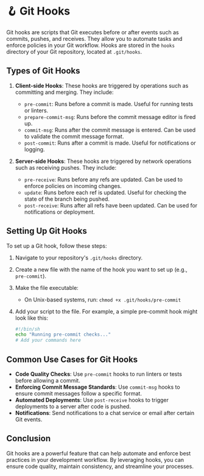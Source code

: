 # 🪝 Git Hooks

Git hooks are scripts that Git executes before or after events such as commits, pushes, and receives. They allow you to automate tasks and enforce policies in your Git workflow. Hooks are stored in the `hooks` directory of your Git repository, located at `.git/hooks`.

## Types of Git Hooks

1. **Client-side Hooks**: These hooks are triggered by operations such as committing and merging. They include:
   - `pre-commit`: Runs before a commit is made. Useful for running tests or linters.
   - `prepare-commit-msg`: Runs before the commit message editor is fired up.
   - `commit-msg`: Runs after the commit message is entered. Can be used to validate the commit message format.
   - `post-commit`: Runs after a commit is made. Useful for notifications or logging.

2. **Server-side Hooks**: These hooks are triggered by network operations such as receiving pushes. They include:
   - `pre-receive`: Runs before any refs are updated. Can be used to enforce policies on incoming changes.
   - `update`: Runs before each ref is updated. Useful for checking the state of the branch being pushed.
   - `post-receive`: Runs after all refs have been updated. Can be used for notifications or deployment.

## Setting Up Git Hooks

To set up a Git hook, follow these steps:

1. Navigate to your repository's `.git/hooks` directory.
2. Create a new file with the name of the hook you want to set up (e.g., `pre-commit`).
3. Make the file executable:
   - On Unix-based systems, run: `chmod +x .git/hooks/pre-commit`
4. Add your script to the file. For example, a simple pre-commit hook might look like this:

   ```bash
   #!/bin/sh
   echo "Running pre-commit checks..."
   # Add your commands here
   ```

## Common Use Cases for Git Hooks

- **Code Quality Checks**: Use `pre-commit` hooks to run linters or tests before allowing a commit.
- **Enforcing Commit Message Standards**: Use `commit-msg` hooks to ensure commit messages follow a specific format.
- **Automated Deployments**: Use `post-receive` hooks to trigger deployments to a server after code is pushed.
- **Notifications**: Send notifications to a chat service or email after certain Git events.

## Conclusion

Git hooks are a powerful feature that can help automate and enforce best practices in your development workflow. By leveraging hooks, you can ensure code quality, maintain consistency, and streamline your processes.